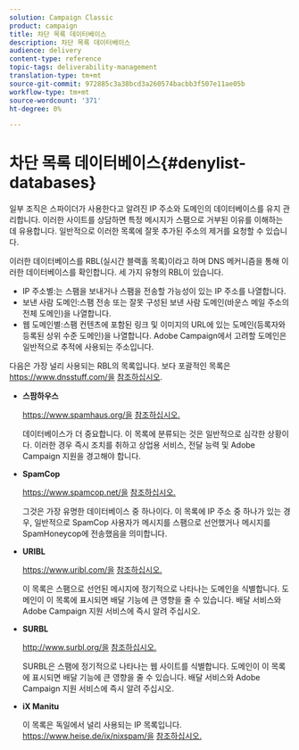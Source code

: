 ```yaml
---
solution: Campaign Classic
product: campaign
title: 차단 목록 데이터베이스
description: 차단 목록 데이터베이스
audience: delivery
content-type: reference
topic-tags: deliverability-management
translation-type: tm+mt
source-git-commit: 972885c3a38bcd3a260574bacbb3f507e11ae05b
workflow-type: tm+mt
source-wordcount: '371'
ht-degree: 0%

---
```



# 차단 목록 데이터베이스{#denylist-databases}

일부 조직은 스파이더가 사용한다고 알려진 IP 주소와 도메인의 데이터베이스를 유지 관리합니다. 이러한 사이트를 상담하면 특정 메시지가 스팸으로 거부된 이유를 이해하는 데 유용합니다. 일반적으로 이러한 목록에 잘못 추가된 주소의 제거를 요청할 수 있습니다.

이러한 데이터베이스를 RBL(실시간 블랙홀 목록)이라고 하며 DNS 메커니즘을 통해 이러한 데이터베이스를 확인합니다. 세 가지 유형의 RBL이 있습니다.

* IP 주소별:는 스팸을 보내거나 스팸을 전송할 가능성이 있는 IP 주소를 나열합니다.
* 보낸 사람 도메인:스팸 전송 또는 잘못 구성된 보낸 사람 도메인(바운스 메일 주소의 전체 도메인)을 나열합니다.
* 웹 도메인별:스팸 컨텐츠에 포함된 링크 및 이미지의 URL에 있는 도메인(등록자와 등록된 상위 수준 도메인)을 나열합니다. Adobe Campaign에서 고려할 도메인은 일반적으로 추적에 사용되는 주소입니다.

다음은 가장 널리 사용되는 RBL의 목록입니다. 보다 포괄적인 목록은 https://www.dnsstuff.com/을 [참조하십시오](https://tools.dnsstuff.com/).

* **스팜하우스**

   https://www.spamhaus.org/을 [참조하십시오.](https://www.spamhaus.org/)

   데이터베이스가 더 중요합니다. 이 목록에 분류되는 것은 일반적으로 심각한 상황이다. 이러한 경우 즉시 조치를 취하고 상업용 서비스, 전달 능력 및 Adobe Campaign 지원을 경고해야 합니다.

* **SpamCop**

   https://www.spamcop.net/을 [참조하십시오.](https://www.spamcop.net/)

   그것은 가장 유명한 데이터베이스 중 하나이다. 이 목록에 IP 주소 중 하나가 있는 경우, 일반적으로 SpamCop 사용자가 메시지를 스팸으로 선언했거나 메시지를 SpamHoneycop에 전송했음을 의미합니다.

* **URIBL**

   https://www.uribl.com/을 [참조하십시오.](https://www.uribl.com/)

   이 목록은 스팸으로 선언된 메시지에 정기적으로 나타나는 도메인을 식별합니다. 도메인이 이 목록에 표시되면 배달 기능에 큰 영향을 줄 수 있습니다. 배달 서비스와 Adobe Campaign 지원 서비스에 즉시 알려 주십시오.

* **SURBL**

   http://www.surbl.org/을 [참조하십시오.](http://www.surbl.org/)

   SURBL은 스팸에 정기적으로 나타나는 웹 사이트를 식별합니다. 도메인이 이 목록에 표시되면 배달 기능에 큰 영향을 줄 수 있습니다. 배달 서비스와 Adobe Campaign 지원 서비스에 즉시 알려 주십시오.

* **iX Manitu**

   이 목록은 독일에서 널리 사용되는 IP 목록입니다. https://www.heise.de/ix/nixspam/을 [참조하십시오.](https://www.heise.de/ix/nixspam/)

<!--* SORBS

  [https://www.nl.sorbs.net](https://www.nl.sorbs.net) compiles a list of IP addresses that are reputed to be dynamic IP address (i.e. attributed temporarily to ISP subscribers) or "open relay" addresses. Certain domains check whether the IP address of a sender is not listed on this site before accepting email. Checking the IP addresses on this site can prove useful.-->